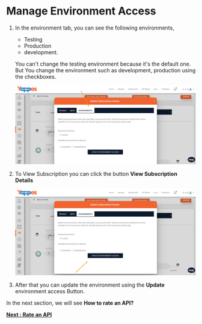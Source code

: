 Manage Environment Access
=========================

1.  In the environment tab, you can see the following environments,
 
    * Testing
    * Production
    * development. 
    
    You can't change the testing environment
    because it's the default one. But You change the environment such as
    development, production using the checkboxes.

    ![](images/dashboard/subscriptions/providersubs_update_09.png)

2.  To View Subscription you can click the button **View Subscription Details**

    ![](images/dashboard/subscriptions/providersubs_update_10.png)

3.  After that you can update the environment using the **Update**
    environment access Button.

In the next section, we will see **How to rate an API?**

[**Next : Rate an API**](rate_my_subscribed_api.md)
